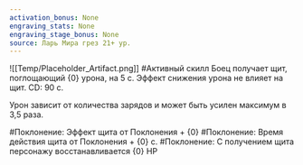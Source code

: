 ```yaml
---
activation_bonus: None
engraving_stats: None
engraving_stage_bonus: None
source: Ларь Мира грез 21+ ур.
---
```

![[Temp/Placeholder_Artifact.png]]
#Активный скилл
Боец получает щит, поглощающий {0} урона, на 5 с. Эффект снижения урона не влияет на щит. CD: 90 с.

Урон зависит от количества зарядов и может быть усилен максимум в 3,5 раза.

#Поклонение: 
Эффект щита от Поклонения + {0}
#Поклонение: 
Время действия щита от Поклонения + {0} с.
#Поклонение: 
С получением щита персонажу восстанавливается {0} HP
